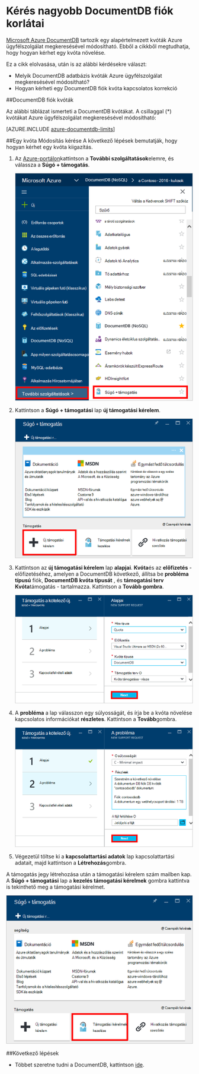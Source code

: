 <properties
    pageTitle="Kérés nagyobb DocumentDB fiók kvóták |} Microsoft Azure"
    description="Megtudhatja, hogy hogyan kérhet DocumentDB adatbázis kvóták, például a dokumentumok tárolása és a webhelycsoport használati átviteli helyesbítése."
    services="documentdb"
    authors="AndrewHoh"
    manager="jhubbard"
    editor="monicar"
    documentationCenter=""/>

<tags
    ms.service="documentdb"
    ms.workload="data-services"
    ms.tgt_pltfrm="na"
    ms.devlang="na"
    ms.topic="article"
    ms.date="08/25/2016"
    ms.author="anhoh"/>

# <a name="request-increased-documentdb-account-limits"></a>Kérés nagyobb DocumentDB fiók korlátai

[Microsoft Azure DocumentDB](https://azure.microsoft.com/services/documentdb/) tartozik egy alapértelmezett kvóták Azure ügyfélszolgálat megkeresésével módosítható.  Ebből a cikkből megtudhatja, hogy hogyan kérhet egy kvóta növelése.

Ez a cikk elolvasása, után is az alábbi kérdésekre választ:  

-   Melyik DocumentDB adatbázis kvóták Azure ügyfélszolgálat megkeresésével módosítható?
-   Hogyan kérheti egy DocumentDB fiók kvóta kapcsolatos korrekció

##<a id="Quotas"></a>DocumentDB fiók kvóták

Az alábbi táblázat ismerteti a DocumentDB kvótákat. A csillaggal (*) kvótákat Azure ügyfélszolgálat megkeresésével módosítható:

[AZURE.INCLUDE [azure-documentdb-limits](../../includes/azure-documentdb-limits.md)]


##<a id="RequestQuotaIncrease"></a>Egy kvóta Módosítás kérése
A következő lépések bemutatják, hogy hogyan kérhet egy kvóta kiigazítás.

1. Az [Azure-portálon](https://portal.azure.com)kattintson a **További szolgáltatások**elemre, és válassza a **Súgó + támogatás**.

    ![Képernyőkép a Súgó és támogatás indítása](media/documentdb-increase-limits/helpsupport.png)

2. Kattintson a **Súgó + támogatási** lap **új támogatási kérelem**.

    ![Képernyőkép a támogatási jegy létrehozása](media/documentdb-increase-limits/getsupport.png)

3. Kattintson az **új támogatási kérelem** lap **alapjai**. **Kvóta**és az **előfizetés** -előfizetéséhez, amelyen a DocumentDB következő, állítsa be **probléma típusú** fiók, **DocumentDB** **kvóta típusát** , és **támogatási terv** **Kvóta**támogatás - tartalmazza. Kattintson a **Tovább gombra**.

    ![Képernyőkép a támogatási jegyek kérés típusa](media/documentdb-increase-limits/supportrequest1.png)

4. A **probléma** a lap válasszon egy súlyosságát, és írja be a kvóta növelése kapcsolatos információkat **részletes**. Kattintson a **Tovább**gombra.

    ![Támogatási jegyek előfizetés választó képernyőképe](media/documentdb-increase-limits/supportrequest2.png)

5. Végezetül töltse ki a **kapcsolattartási adatok** lap kapcsolattartási adatait, majd kattintson a **Létrehozás**gombra.

A támogatás jegy létrehozása után a támogatási kérelem szám mailben kap.  A **Súgó + támogatási** lap a **kezelés támogatási kérelmek** gombra kattintva is tekinthető meg a támogatási kérelmet.

![Képernyőkép a támogatási kérelmek lap](media/documentdb-increase-limits/supportrequest4.png)


##<a name="NextSteps"></a>Következő lépések
- Többet szeretne tudni a DocumentDB, kattintson [ide](http://azure.com/docdb).
